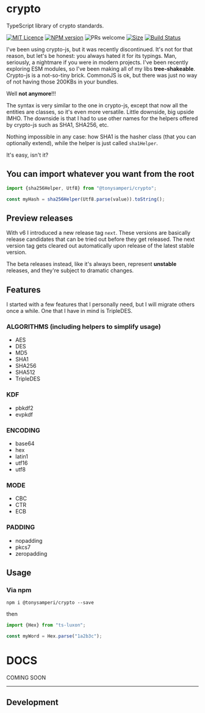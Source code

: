 # crypto
TypeScript library of crypto standards.

[![MIT Licence][licence-image]][licence]
[![NPM version][npm-version-image]][npm-url]
![PRs welcome][contributing-image]
[![Size][size]][size-url]
[![Build Status][gh-actions-image]][gh-actions-url]

I've been using crypto-js, but it was recently discontinued.
It's not for that reason, but let's be honest: you always hated it for its typings.
Man, seriously, a nightmare if you were in modern projects.
I've been recently exploring ESM modules, so I've been making all of my libs **tree-shakeable**.
Crypto-js is a not-so-tiny brick. CommonJS is ok, but there was just no way of not having those 200KBs in your bundles.

Well **not anymore**!!!

The syntax is very similar to the one in crypto-js, except that now all the entities are classes, so it's even more versatile.
Little downside, big upside IMHO.
The downside is that I had to use other names for the helpers offered by crypto-js such as SHA1, SHA256, etc.

Nothing impossible in any case: how SHA1 is the hasher class (that you can optionally extend), while the helper is just called `sha1Helper`.

It's easy, isn't it?

## You can import whatever you want from the root

```js
import {sha256Helper, Utf8} from "@tonysamperi/crypto";

const myHash = sha256Helper(Utf8.parse(value)).toString();
```

## Preview releases
With v6 I introduced a new release tag `next`.
These versions are basically release candidates that can be tried out before they get released.
The next version tag gets cleared out automatically upon release of the latest stable version.

The beta releases instead, like it's always been, represent **unstable** releases, and they're subject to dramatic changes.

## Features

I started with a few features that I personally need, but I will migrate others once a while.
One that I have in mind is TripleDES.

### ALGORITHMS (including helpers to simplify usage)

* AES
* DES
* MD5
* SHA1
* SHA256
* SHA512
* TripleDES

### KDF

* pbkdf2
* evpkdf

### ENCODING

* base64
* hex
* latin1
* utf16
* utf8

### MODE

* CBC
* CTR
* ECB

### PADDING

* nopadding
* pkcs7
* zeropadding

## Usage

### Via npm

`npm i @tonysamperi/crypto --save`

then

```typescript
import {Hex} from "ts-luxon";

const myWord = Hex.parse("1a2b3c");
```

# DOCS

COMING SOON

---

## Development

[size]: https://img.shields.io/bundlephobia/minzip/@tonysamperi/crypto
[size-url]: https://unpkg.com/@tonysamperi/crypto@latest/dist/cjs/index.cjs
[licence-image]: https://img.shields.io/badge/licence-MIT-blue.svg
[licence]: LICENCE

[gh-actions-url]: https://github.com/tonysamperi/crypto/actions?query=workflow%3A%22Test%22
[gh-actions-image]: https://github.com/tonysamperi/crypto/workflows/Test/badge.svg?branch=master

[npm-url]: https://npmjs.org/package/@tonysamperi%2Fcrypto
[npm-version-image]: https://badge.fury.io/js/@tonysamperi%2Fcrypto.svg

[doc-url]: https://tonysamperi.github.io/crypto/

[contributing-image]: https://img.shields.io/badge/PRs-welcome-brightgreen.svg
